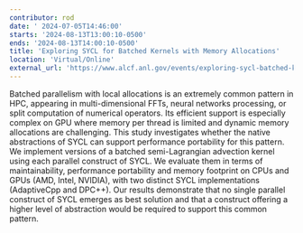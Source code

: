 ```yaml
---
contributor: rod
date: '	2024-07-05T14:46:00'
starts: '2024-08-13T13:00:10-0500'
ends: '2024-08-13T14:00:10-0500'
title: 'Exploring SYCL for Batched Kernels with Memory Allocations'
location: 'Virtual/Online'
external_url: 'https://www.alcf.anl.gov/events/exploring-sycl-batched-kernels-memory-allocations'
---
```


Batched parallelism with local allocations is an extremely common pattern in HPC, appearing in multi-dimensional FFTs,
neural networks processing, or split computation of numerical operators. Its efficient support is especially complex on
GPU where memory per thread is limited and dynamic memory allocations are challenging. This study investigates whether
the native abstractions of SYCL can support performance portability for this pattern. We implement versions of a batched
semi-Lagrangian advection kernel using each parallel construct of SYCL. We evaluate them in terms of maintainability,
performance portability and memory footprint on CPUs and GPUs (AMD, Intel, NVIDIA), with two distinct SYCL
implementations (AdaptiveCpp and DPC++). Our results demonstrate that no single parallel construct of SYCL emerges as
best solution and that a construct offering a higher level of abstraction would be required to support this common
pattern.
